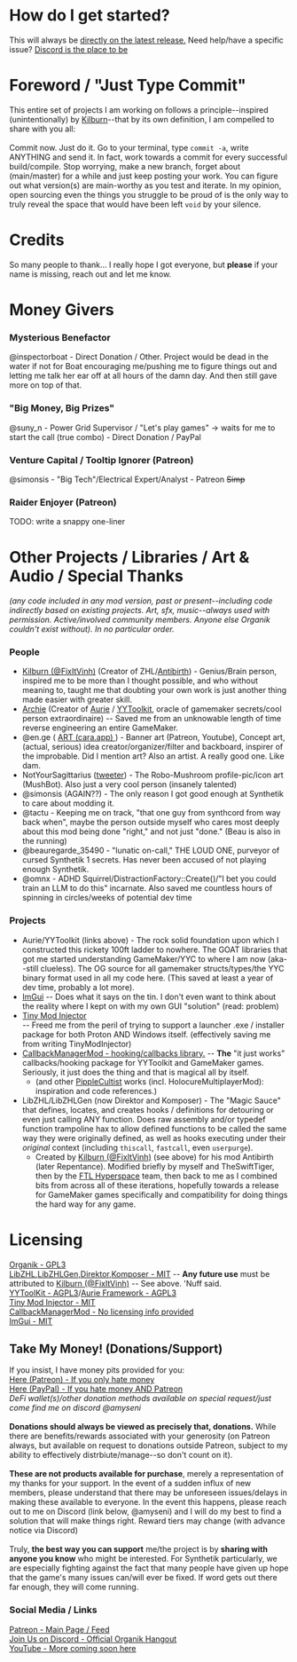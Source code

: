 # How do I get started?
This will always be [directly on the latest release.](https://github.com/Amyseni/organik/releases/latest) Need help/have a specific issue? [Discord is the place to be](https://discord.gg/KrTA2QkyCx)

# Foreword / "Just Type Commit"
This entire set of projects I am working on follows a principle--inspired (unintentionally) by [Kilburn](#people)--that by its own definition, I am compelled to share with you all:<br><br>Commit now. Just do it. Go to your terminal, type `commit -a`, write ANYTHING and send it. In fact, work towards a commit for every successful build/compile. Stop worrying, make a new branch, forget about (main/master) for a while and just keep posting your work. You can figure out what version(s) are main-worthy as you test and iterate. In my opinion, open sourcing even the things you struggle to be proud of is the only way to truly reveal the space that would have been left `void` by your silence.

# Credits
So many people to thank... I really hope I got everyone, but **please** if your name is missing, reach out and let me know. 

Money Givers
=
### Mysterious Benefactor
@inspectorboat - Direct Donation / Other. Project would be dead in the water if not for Boat encouraging me/pushing me to figure things out and letting me talk her ear off at all hours of the damn day. And then still gave more on top of that. 

### "Big Money, Big Prizes"
@suny_n - Power Grid Supervisor / "Let's play games" -> waits for me to start the call (true combo) - Direct Donation / PayPal

### Venture Capital / Tooltip Ignorer (Patreon)
@simonsis - "Big Tech"/Electrical Expert/Analyst - Patreon ~~Simp~~

### Raider Enjoyer (Patreon)
TODO: write a snappy one-liner

Other Projects / Libraries / Art & Audio / Special Thanks
==
*(any code included in any mod version, past or present--including code indirectly based on existing projects. Art, sfx, music--always used with permission. Active/involved community members. Anyone else Organik couldn't exist without). In no particular order.*

### People
  - [Kilburn (@FixItVinh)](https://x.com/fixitvinh) (Creator of ZHL/[Antibirth](https://www.antibirth.com/)) - Genius/Brain person, inspired me to be more than I thought possible, and who without meaning to, taught me that doubting your own work is just another thing made easier with greater skill.
  - [Archie](https://github.com/Archie-osu) (Creator of [Aurie](https://github.com/AurieFramework/Aurie) / [YYToolkit](https://github.com/AurieFramework/YYToolkit), oracle of gamemaker secrets/cool person extraordinaire) -- Saved me from an unknowable length of time reverse engineering an entire GameMaker.<br>
  - @en.ge ( [ART (cara.app) ](https://cara.app/enge) ) - Banner art (Patreon, Youtube), Concept art, (actual, serious) idea creator/organizer/filter and backboard, inspirer of the improbable. Did I mention art? Also an artist. A really good one. Like dam.<br>
  - NotYourSagittarius ([tweeter](https://x.com/NY_Sagittarius )) - The Robo-Mushroom profile-pic/icon art (MushBot). Also just a very cool person (insanely talented)<br>
  - @simonsis (AGAIN??) - The only reason I got good enough at Synthetik to care about modding it.<br>
  - @tactu - Keeping me on track, "that one guy from synthcord from way back when", maybe the person outside myself who cares most deeply about this mod being done "right," and not just "done." (Beau is also in the running)<br>
  - @beauregarde_35490 - "lunatic on-call," THE LOUD ONE, purveyor of cursed Synthetik 1 secrets. Has never been accused of not playing enough Synthetik.<br>
  - @omnx - ADHD Squirrel/DistractionFactory::Create()/"I bet you could train an LLM to do this" incarnate. Also saved me countless hours of spinning in circles/weeks of potential dev time<br>

### Projects
  - Aurie/YYToolkit (links above) - The rock solid foundation upon which I constructed this rickety 100ft ladder to nowhere. The GOAT libraries that got me started understanding GameMaker/YYC to where I am now (aka--still clueless). The OG source for all gamemaker structs/types/the YYC binary format used in all my code here. (This saved at least a year of dev time, probably a lot more).<br>
  - [ImGui](https://github.com/ocornut) -- Does what it says on the tin. I don't even want to think about the reality where I kept on with my own GUI "solution" (read: problem)<br>
  - [Tiny Mod Injector](https://github.com/YAL-Game-Tools/TinyModInjector)<br> -- Freed me from the peril of trying to support a launcher .exe / installer package for both Proton AND Windows itself. (effectively saving me from writing TinyModInjector)
  - [CallbackManagerMod - hooking/callbacks library.](https://github.com/PippleCultist/CallbackManagerMod) -- **The** "it just works" callbacks/hooking package for YYToolkit and GameMaker games. Seriously, it just does the thing and that is magical all by itself.<br>
      - (and other [PippleCultist](https://github.com/PippleCultist) works (incl. HolocureMultiplayerMod): inspiration and code references.)<br>
  - LibZHL/LibZHLGen (now Direktor and Komposer) - The "Magic Sauce" that defines, locates, and creates hooks / definitions for detouring or even just calling ANY function. Does raw assembly and/or typedef function trampoline hax to allow defined functions to be called the same way they were originally defined, as well as hooks executing under their *original* context (including `thiscall`, `fastcall`, even `userpurge`).
     - Created by [Kilburn (@FixItVinh)](https://x.com/FixItVinh/) (see above) for his mod Antibirth (later Repentance). Modified briefly by myself and TheSwiftTiger, then by the [FTL Hyperspace](https://github.com/FTL-Hyperspace/FTL-Hyperspace) team, then back to me as I combined bits from across all of these iterations, hopefully towards a release for GameMaker games specifically and compatibility for doing things the hard way for any game.
    
# Licensing
[Organik - GPL3](https://github.com/Amyseni/organik/blob/master/LICENSE)<br>
[LibZHL,LibZHLGen,Direktor,Komposer - MIT](https://github.com/Amyseni/organik/blob/AmyDev/LICENSE-LibZHL) -- **Any future use** must be attributed to [Kilburn (@FixItVinh)](https://x.com/FixItVinh/) -- See above. 'Nuff said. <br>
[YYToolKit - AGPL3](https://github.com/AurieFramework/YYToolkit/blob/stable/LICENSE)/[Aurie Framework - AGPL3](https://github.com/AurieFramework/Aurie/blob/master/LICENSE)<br>
[Tiny Mod Injector - MIT](https://github.com/YAL-Game-Tools/TinyModInjector/blob/main/LICENSE)<br>
[CallbackManagerMod - No licensing info provided](https://github.com/PippleCultist/CallbackManagerMod)<br>
[ImGui - MIT](https://github.com/ocornut/imgui/blob/master/LICENSE.txt)<br>

## Take My Money! (Donations/Support)
If you insist, I have money pits provided for you:<br>
[Here (Patreon) - If you only hate money](https://www.patreon.com/amyseni/membership) <br>
[Here (PayPal) - If you hate money AND Patreon](https://paypal.me/OrganikMod?country.x=US&locale.x=en_US)<br>
_DeFi wallet(s)/other donation methods available on special request/just come find me on discord @amyseni_ <br><br>
**Donations should always be viewed as precisely that, donations.** While there are benefits/rewards associated with your generosity (on Patreon always, but available on request to donations outside Patreon, subject to my ability to effectively distrbiute/manage--so don't count on it). <br><br>
**These are not products available for purchase**, merely a representation of my thanks for your support. In the event of a sudden influx of new members, please understand that there may be unforeseen issues/delays in making these available to everyone. In the event this happens, please reach out to me on Discord (link below, @amyseni) and I will do my best to find a solution that will make things right. Reward tiers may change (with advance notice via Discord) <br><br>
Truly, **the best way you can support** me/the project is by **sharing with anyone you know** who might be interested. For Synthetik particularly, we are especially fighting against the fact that many people have given up hope that the game's many issues can/will ever be fixed. If word gets out there far enough, they will come running.<br>

### Social Media / Links
[Patreon - Main Page / Feed](https://www.patreon.com/amyseni)<br>
[Join Us on Discord - Official Organik Hangout](https://discord.gg/KrTA2QkyCx)<br>
[YouTube - More coming soon here](https://www.youtube.com/@OrganikMod)
